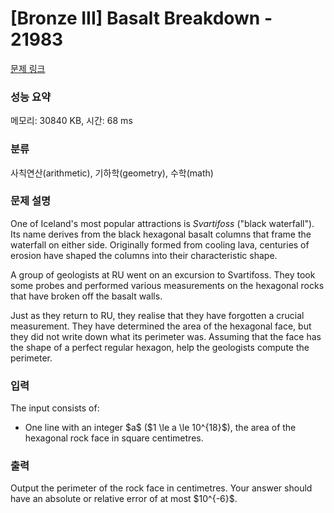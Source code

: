 # [Bronze III] Basalt Breakdown - 21983 

[문제 링크](https://www.acmicpc.net/problem/21983) 

### 성능 요약

메모리: 30840 KB, 시간: 68 ms

### 분류

사칙연산(arithmetic), 기하학(geometry), 수학(math)

### 문제 설명

<p>One of Iceland's most popular attractions is <em>Svartifoss</em> ("black waterfall"). Its name derives from the black hexagonal basalt columns that frame the waterfall on either side. Originally formed from cooling lava, centuries of erosion have shaped the columns into their characteristic shape.</p>

<p>A group of geologists at RU went on an excursion to Svartifoss. They took some probes and performed various measurements on the hexagonal rocks that have broken off the basalt walls.</p>

<p>Just as they return to RU, they realise that they have forgotten a crucial measurement. They have determined the area of the hexagonal face, but they did not write down what its perimeter was. Assuming that the face has the shape of a perfect regular hexagon, help the geologists compute the perimeter.</p>

### 입력 

 <p>The input consists of:</p>

<ul>
	<li>One line with an integer $a$ ($1 \le a \le 10^{18}$), the area of the hexagonal rock face in square centimetres.</li>
</ul>

### 출력 

 <p>Output the perimeter of the rock face in centimetres. Your answer should have an absolute or relative error of at most $10^{-6}$.</p>


